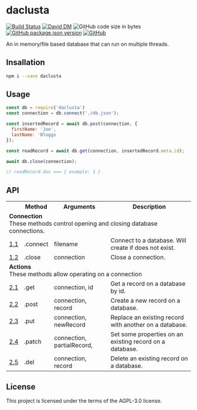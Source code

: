 # daclusta
[![Build Status](https://travis-ci.org/markwylde/daclusta.svg?branch=master)](https://travis-ci.org/markwylde/daclusta)
[![David DM](https://david-dm.org/markwylde/daclusta.svg)](https://david-dm.org/markwylde/daclusta)
![GitHub code size in bytes](https://img.shields.io/github/languages/code-size/markwylde/daclusta)
[![GitHub package.json version](https://img.shields.io/github/package-json/v/markwylde/daclusta)](https://github.com/markwylde/daclusta/releases)
[![GitHub](https://img.shields.io/github/license/markwylde/daclusta)](https://github.com/markwylde/daclusta/blob/master/LICENSE)

An in memory/file based database that can run on multiple threads.

## Insallation

```bash
npm i --save daclusta
```

## Usage

```javascript
const db = require('daclusta')
const connection = db.connect('./db.json');

const insertedRecord = await db.post(connection, {
  firstName: 'Joe',
  lastName: 'Bloggs
});

const readRecord = await db.get(connection, insertedRecord.meta.id);

await db.close(connection);

// readRecord.doc === { example: 1 }
```

## API

<table>
  <tr>
    <th></th>
    <th>Method</th>
    <th>Arguments</th>
    <th>Description</th>
  </tr>
  <tr>
    <td colspan=4>
      <strong>Connection</strong></br>
      These methods control opening and closing database connections.
    </td>
  </tr>
  <tr>
    <td><a href="https://www.github.com/bitabase/bitabase-manager">1.1</a></td>
    <td>.connect</td>
    <td>filename</td>
    <td>Connect to a database. Will create if does not exist.</td>
  </tr>
  <tr>
    <td><a href="https://www.github.com/bitabase/bitabase-manager">1.2</a></td>
    <td>.close</td>
    <td>connection</td>
    <td>Close a connection.</td>
  </tr>
  <tr>
    <td colspan=4>
      <strong>Actions</strong></br>
      These methods allow operating on a connection
    </td>
  </tr>
  <tr>
    <td><a href="https://www.github.com/bitabase/bitabase-manager">2.1</a></td>
    <td>.get</td>
    <td>connection, id</td>
    <td>Get a record on a database by id.</td>
  </tr>
  <tr>
    <td><a href="https://www.github.com/bitabase/bitabase-manager">2.2</a></td>
    <td>.post</td>
    <td>connection, record</td>
    <td>Create a new record on a database.</td>
  </tr>
  <tr>
    <td><a href="https://www.github.com/bitabase/bitabase-manager">2.3</a></td>
    <td>.put</td>
    <td>connection, newRecord</td>
    <td>Replace an existing record with another on a database.</td>
  </tr>
  <tr>
    <td><a href="https://www.github.com/bitabase/bitabase-manager">2.4</a></td>
    <td>.patch</td>
    <td>connection, partialRecord, </td>
    <td>Set some properties on an existing record on a database.</td>
  </tr>
  <tr>
    <td><a href="https://www.github.com/bitabase/bitabase-manager">2.5</a></td>
    <td>.del</td>
    <td>connection, record</td>
    <td>Delete an existing record on a database.</td>
  </tr>
</table>

## License
This project is licensed under the terms of the AGPL-3.0 license.
